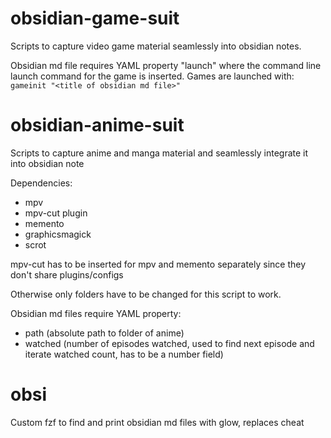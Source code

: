 # obsidian-game-suit
Scripts to capture video game material seamlessly into obsidian notes.

Obsidian md file requires YAML property "launch" where the command line launch command for the game is inserted.
Games are launched with:
`gameinit "<title of obsidian md file>"`

# obsidian-anime-suit
Scripts to capture anime and manga material and seamlessly integrate it into obsidian note


Dependencies:
- mpv
- mpv-cut plugin
- memento
- graphicsmagick
- scrot

mpv-cut has to be inserted for mpv and memento separately since they don't share plugins/configs


Otherwise only folders have to be changed for this script to work. 

Obsidian md files require YAML property:
- path (absolute path to folder of anime)
- watched (number of episodes watched, used to find next episode and iterate watched count, has to be a number field)


# obsi 
Custom fzf to find and print obsidian md files with glow, replaces cheat
